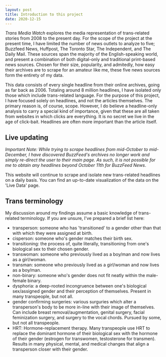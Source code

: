 ```yaml
---
layout: post
title: Introduction to this project
date: 2020-12-15
---
```


*Trans Media Watch* explores the media representation of trans-related stories from 2008 to the present day. For the scope of the project at the present time, I have limited the number of news outlets to analyze to five; Buzzfeed News, Huffpost, The Toronto Star, The Independent, and The Daily Mail. These sources span the majority of the English-speaking world, and present a combination of both digital-only and traditional print-based news sources. Chosen for their size, popularity, and admitedly, how easy their archives are to scrape for an amateur like me, these five news sources form the entirety of my data.

This data consists of every single headline from their online archives, going as far back as 2006. Totaling around 8 million headlines, I have isolated only those which include trans-related language. For the purpose of this project, I have focused solely on headlines, and not the articles themselves. The primary reason is, of course, scope. However, I do believe a headline-only analysis to carry a special kind of importance, given that these are all taken from websites in which clicks are everything. It is no secret we live in the age of click-bait. Headlines are often more important than the article itself.

## Live updating

*Important Note: While trying to scrape headlines from mid-October to mid-December, I have discovered BuzzFeed's archives no longer work and simply re-direct the user to their main page. As such, it is not possible for me to obtain any headlines beyond October 11th for BuzzFeed News*.

This website will continue to scrape and isolate new trans-related headlines on a daily basis. You can find an up-to-date visualization of the data on the 'Live Data' page. 

## Trans terminology

My discussion around my findings assume a basic knowledge of trans-related terminology. If you are unsure, I've prepared a brief list here:
* transperson: someone who has 'transitioned' to a gender other than that with which they were assigned at birth.
* cisperson: someone who's gender matches their birth sex.
* transitioning: the process of, quite literally, transitioning from one's biological sex to their chosen gender.
* transwoman: someone who previously lived as a boy/man and now lives as a girl/woman.
* transman: someone who previously lived as a girl/woman and now lives as a boy/man.
* non-binary: someone who's gender does not fit neatly within the male-female binary.
* dysphoria: a deep-rooted incongruence between one's biological sex/assigned gender and their perception of themselves. Present in many transpeople, but not all.
* gender confirming surgeries: various surguries which alter a transperson's body to be more in-line with their image of themselves. Can include breast removal/augmentation, genital surgery, facial feminization surgery, and surgery to the vocal chords. Pursued by some, but not all transpeople.
* HRT: Hormone-replacement therapy. Many transpeople use HRT to replace the dominant hormone of their biological sex with the hormone of their gender (estrogen for transwomen, testosterone for transmen). Results in many physical, mental, and medical changes that align a transperson closer with their gender.

